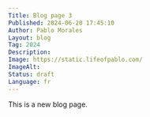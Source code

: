 ```yaml
---
Title: Blog page 3
Published: 2024-06-20 17:45:10
Author: Pablo Morales
Layout: blog
Tag: 2024
Description: 
Image: https://static.lifeofpablo.com/
ImageAlt: 
Status: draft
Language: fr
---
```

This is a new blog page.